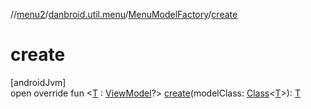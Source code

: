 //[menu2](../../../index.md)/[danbroid.util.menu](../index.md)/[MenuModelFactory](index.md)/[create](create.md)

# create

[androidJvm]\
open override fun <[T](create.md) : [ViewModel](https://developer.android.com/reference/kotlin/androidx/lifecycle/ViewModel.html)?> [create](create.md)(modelClass: [Class](https://developer.android.com/reference/kotlin/java/lang/Class.html)<[T](create.md)>): [T](create.md)
